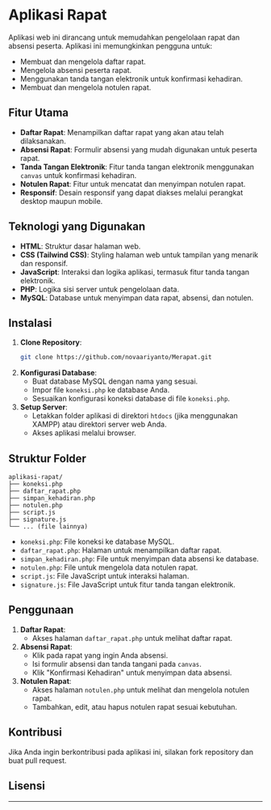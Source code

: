 # Aplikasi Rapat

Aplikasi web ini dirancang untuk memudahkan pengelolaan rapat dan absensi peserta. Aplikasi ini memungkinkan pengguna untuk:

* Membuat dan mengelola daftar rapat.
* Mengelola absensi peserta rapat.
* Menggunakan tanda tangan elektronik untuk konfirmasi kehadiran.
* Membuat dan mengelola notulen rapat.

## Fitur Utama

* **Daftar Rapat**: Menampilkan daftar rapat yang akan atau telah dilaksanakan.
* **Absensi Rapat**: Formulir absensi yang mudah digunakan untuk peserta rapat.
* **Tanda Tangan Elektronik**: Fitur tanda tangan elektronik menggunakan `canvas` untuk konfirmasi kehadiran.
* **Notulen Rapat**: Fitur untuk mencatat dan menyimpan notulen rapat.
* **Responsif**: Desain responsif yang dapat diakses melalui perangkat desktop maupun mobile.

## Teknologi yang Digunakan

* **HTML**: Struktur dasar halaman web.
* **CSS (Tailwind CSS)**: Styling halaman web untuk tampilan yang menarik dan responsif.
* **JavaScript**: Interaksi dan logika aplikasi, termasuk fitur tanda tangan elektronik.
* **PHP**: Logika sisi server untuk pengelolaan data.
* **MySQL**: Database untuk menyimpan data rapat, absensi, dan notulen.

## Instalasi

1.  **Clone Repository**:
    ```bash
    git clone https://github.com/novaariyanto/Merapat.git
    ```
2.  **Konfigurasi Database**:
    * Buat database MySQL dengan nama yang sesuai.
    * Impor file `koneksi.php` ke database Anda.
    * Sesuaikan konfigurasi koneksi database di file `koneksi.php`.
3.  **Setup Server**:
    * Letakkan folder aplikasi di direktori `htdocs` (jika menggunakan XAMPP) atau direktori server web Anda.
    * Akses aplikasi melalui browser.

## Struktur Folder

```
aplikasi-rapat/
├── koneksi.php
├── daftar_rapat.php
├── simpan_kehadiran.php
├── notulen.php
├── script.js
├── signature.js
└── ... (file lainnya)
```

* `koneksi.php`: File koneksi ke database MySQL.
* `daftar_rapat.php`: Halaman untuk menampilkan daftar rapat.
* `simpan_kehadiran.php`: File untuk menyimpan data absensi ke database.
* `notulen.php`: File untuk mengelola data notulen rapat.
* `script.js`: File JavaScript untuk interaksi halaman.
* `signature.js`: File JavaScript untuk fitur tanda tangan elektronik.

## Penggunaan

1.  **Daftar Rapat**:
    * Akses halaman `daftar_rapat.php` untuk melihat daftar rapat.
2.  **Absensi Rapat**:
    * Klik pada rapat yang ingin Anda absensi.
    * Isi formulir absensi dan tanda tangani pada `canvas`.
    * Klik "Konfirmasi Kehadiran" untuk menyimpan data absensi.
3.  **Notulen Rapat**:
    * Akses halaman `notulen.php` untuk melihat dan mengelola notulen rapat.
    * Tambahkan, edit, atau hapus notulen rapat sesuai kebutuhan.

## Kontribusi

Jika Anda ingin berkontribusi pada aplikasi ini, silakan fork repository dan buat pull request.

## Lisensi


---
